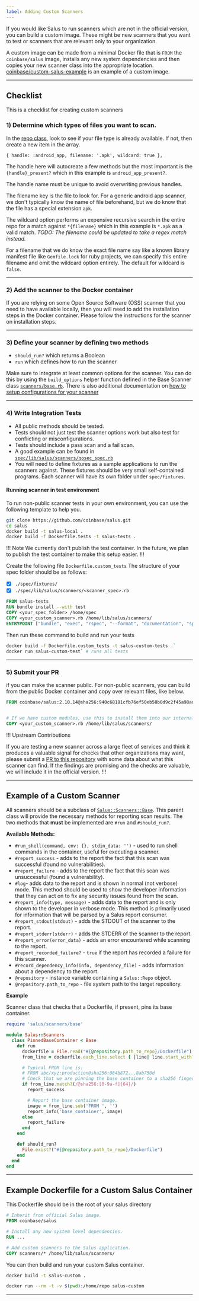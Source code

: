```yaml
---
label: Adding Custom Scanners
---
```


If you would like Salus to run scanners which are not in the official version, you can build a custom image. These might be new scanners that you want to test or scanners that are relevant only to your organization.

A custom image can be made from a minimal Docker file that is `FROM` the `coinbase/salus` image, installs any new system dependencies and then copies your new scanner class into the appropriate location. [coinbase/custom-salus-example](https://github.com/coinbase/custom-salus-example) is an example of a custom image.

---


## Checklist
This is a checklist for creating custom scanners
### 1) Determine which types of files you want to scan.

In the [repo class](https://github.com/coinbase/salus/blob/master/lib/salus/repo.rb), look to see if your file type is already available. If not, then create a new item in the array.

`{ handle: :android_app, filename: '.apk', wildcard: true },`

The handle here will autocreate a few methods but the most important is the `{handle}_present?` which in this example is `android_app_present?`.

The handle name must be unique to avoid overwriting previous handles.

The filename key is the file to look for. For a generic android app scanner, we don't typically know the name of file beforehand, but we do know that the file has a special extension `apk`.

The wildcard option performs an expensive recursive search in the entire repo for a match against `*{filename}` which in this example is `*.apk` as a valid match. *TODO: The filename could be updated to take a regex match instead.*

For a filename that we do know the exact file name say like a known library manifest file like  `Gemfile.lock` for ruby projects, we can specify this entire filename and omit the wildcard option entirely. The default for wildcard is `false`.

---

### 2) Add the scanner to the Docker container
If you are relying on some Open Source Software (OSS) scanner that you need to have available locally, then you will need to add the installation steps in the Docker container. Please follow the instructions for the scanner on installation steps.

---

### 3) Define your scanner by defining two methods
  - `should_run?` which returns a Boolean
  - `run` which defines how to run the scanner

Make sure to integrate at least common options for the scanner. You can do this by using the `build_options` helper function defined in the Base Scanner class [`scanners/base.rb`](https://github.com/coinbase/salus/tree/master/lib/salus/scanners/base.rb). There is also additional documentation on [how to setup configurations for your scanner](/guides/development/custom_configurations)

---

### 4) Write Integration Tests
- All public methods should be tested.
- Tests should not just test the scanner options work but also test for conflicting or misconfigurations.
- Tests should include a pass scan and a fail scan.
- A good example can be found in [`spec/lib/salus/scanners/gosec_spec.rb`](https://github.com/coinbase/salus/blob/master/spec/lib/salus/scanners/gosec_spec.rb)
- You will need to define fixtures as a sample applications to run the scanners against. These fixtures should be very small self-contained programs. Each scanner will have its own folder under `spec/fixtures`.

#### Running scanner in test environment
To run non-public scanner tests in your own environment, you can use the following template to help you.

```sh
git clone https://github.com/coinbase/salus.git
cd salus
docker build -t salus-local .
docker build -f Dockerfile.tests -t salus-tests .
```
!!! Note
We currently don't publish the test container.
In the future, we plan to publish the test container to make this setup easier.
!!!

Create the following file `Dockerfile.custom_tests`
The structure of your spec folder should be as follows:
- [x] `./spec/fixtures/`
- [x] `./spec/lib/salus/scanners/<scanner_spec>.rb`

```Dockerfile Dockerfile.custom_tests
FROM salus-tests
RUN bundle install --with test
COPY <your_spec_folder> /home/spec
COPY <your_custom_scanner>.rb /home/lib/salus/scanners/
ENTRYPOINT ["bundle", "exec", "rspec", "--format", "documentation", "spec/"]
```
Then run these command to build and run your tests
```sh
docker build -f Dockerfile.custom_tests -t salus-custom-tests .`
docker run salus-custom-test` # runs all tests
```
---

### 5) Submit your PR
if you can make the scanner public. For non-public scanners, you can build from the public Docker container and copy over relevant files, like below.

```Dockerfile Dockerfile
FROM coinbase/salus:2.10.14@sha256:940c68181cfb76ef50eb58b0d9c2f45a98ad7c09073e6ec78fb6a2f6ea844e5c


# If we have custom modules, use this to install them into our internal Salus.
COPY <your_custom_scanner>.rb /home/lib/salus/scanners/

```
!!! Upstream Contributions

If you are testing a new scanner across a large fleet of services and think it produces a valuable signal for checks that other organizations may want, please submit a [PR to this repository](https://github.com/coinbase/salus/pulls) with some data about what this scanner can find. If the findings are promising and the checks are valuable, we will include it in the official version.
!!!


---
## Example of a Custom Scanner

All scanners should be a subclass of [`Salus::Scanners::Base`](https://github.com/coinbase/salus/tree/master/lib/salus/scanners/base.rb). This parent class will provide the necessary methods for reporting scan results. The two methods that __must__ be implemented are `#run` and `#should_run?`.

__Available Methods:__

- `#run_shell(command, env: {}, stdin_data: '')` - used to run shell commands in the container, useful for executing a scanner.
- `#report_success` - adds to the report the fact that this scan was successful (found no vulnerabilities).
- `#report_failure` - adds to the report the fact that this scan was unsuccessful (found a vulnerability).
- `#log`- adds data to the report and is shown in normal (not verbose) mode. This method should be used to show the developer information that they can act on to fix any security issues found from the scan.
- `#report_info(type, message)` - adds data to the report and is only shown to the developer in verbose mode. This method is primarily used for information that will be parsed by a Salus report consumer.
- `#report_stdout(stdout)` - adds the STDOUT of the scanner to the report.
- `#report_stderr(stderr)` - adds the STDERR of the scanner to the report.
- `#report_error(error_data)` - adds an error encountered while scanning to the report.
- `#report_recorded_failure?` - `true` if the report has recorded a failure for this scanner.
- `#record_dependency_info(info, dependency_file)` - adds information about a dependency to the report.
- `@repository` - instance variable containing a `Salus::Repo` object.
- `@repository.path_to_repo` - file system path to the target repository.

__Example__

Scanner class that checks that a Dockerfile, if present, pins its base container.

```ruby
require 'salus/scanners/base'

module Salus::Scanners
  class PinnedBaseContainer < Base
    def run
      dockerfile = File.read("#{@repository.path_to_repo}/Dockerfile")
      from_line = dockerfile.each_line.select { |line| line.start_with?('FROM') }.first.strip

      # Typical FROM line is:
      # FROM abc/xyz:production@sha256:084b872...8ab750d
      # Check that we are pinning the base container to a sha256 fingerprint.
      if from_line.match?(/@sha256:[0-9a-f]{64}/)
        report_success

        # Report the base container image.
        image = from_line.sub('FROM ', '')
        report_info('base_container', image)
      else
        report_failure
      end
    end

    def should_run?
      File.exist?("#{@repository.path_to_repo}/Dockerfile")
    end
  end
end
```

---



## Example Dockerfile for a Custom Salus Container
This Dockerfile should be in the root of your salus directory
```Dockerfile Dockerfile
# Inherit from official Salus image.
FROM coinbase/salus

# Install any new system level dependencies.
RUN ...

# Add custom scanners to the Salus application.
COPY scanners/* /home/lib/salus/scanners/
```

You can then build and run your custom Salus container.

```sh 
docker build -t salus-custom .

docker run --rm -t -v $(pwd):/home/repo salus-custom
```

---
